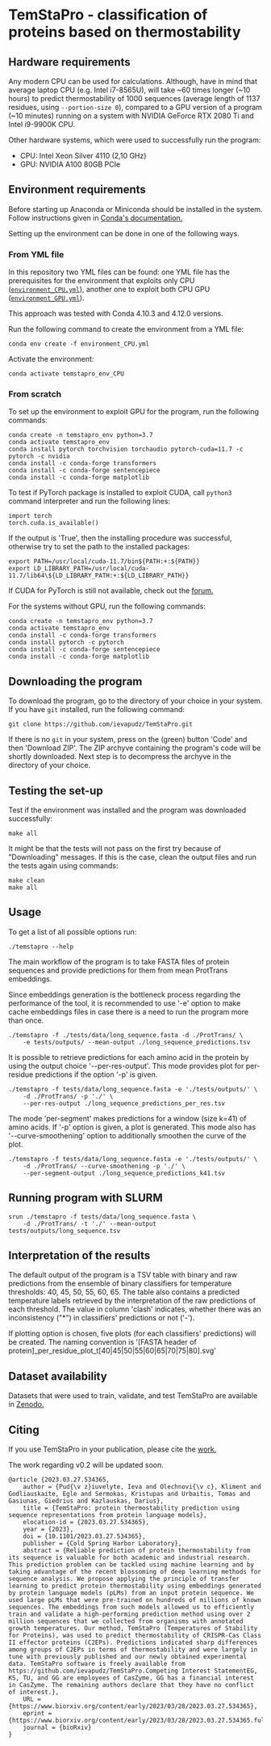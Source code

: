 # TemStaPro - classification of proteins based on thermostability

## Hardware requirements

Any modern CPU can be used for calculations. Although, have 
in mind that average laptop CPU (e.g. Intel i7-8565U), 
will take ~60 times longer (~10 hours) to predict thermostability of 1000 sequences (average length of 
1137 residues, using `--portion-size 0`), 
compared to a GPU 
version of a program (~10 minutes)
running on a system with NVIDIA GeForce RTX 2080 Ti 
and Intel i9-9900K CPU.

Other hardware systems, which were used to successfully run the program:

- CPU: Intel Xeon Silver 4110 (2,10 GHz)
- GPU: NVIDIA A100 80GB PCIe

## Environment requirements

Before starting up Anaconda or Miniconda should be installed
in the system. Follow instructions given in 
[Conda's documentation.](https://docs.conda.io/projects/conda/en/latest/user-guide/install/linux.html)

Setting up the environment can be done in one of the following ways.

### From YML file

In this repository two YML files can be found: one YML file
has the prerequisites for the environment that exploits only 
CPU ([`environment_CPU.yml`](./environment_CPU.yml)), another one to exploit both CPU 
GPU ([`environment_GPU.yml`](./environment_GPU.yml)).

This approach was tested with Conda 4.10.3 and 4.12.0 versions.

Run the following command to create the environment from a 
YML file:
```
conda env create -f environment_CPU.yml
```

Activate the environment:
```
conda activate temstapro_env_CPU
```

### From scratch

To set up the environment to exploit GPU for the program, run the following commands:
```
conda create -n temstapro_env python=3.7
conda activate temstapro_env
conda install pytorch torchvision torchaudio pytorch-cuda=11.7 -c pytorch -c nvidia
conda install -c conda-forge transformers
conda install -c conda-forge sentencepiece
conda install -c conda-forge matplotlib
```

To test if PyTorch package is installed to exploit CUDA,
call `python3` command interpreter and run the 
following lines:
```
import torch
torch.cuda.is_available()
```

If the output is 'True', then the installing procedure was successful,
otherwise try to set the path to the installed packages:
```
export PATH=/usr/local/cuda-11.7/bin${PATH:+:${PATH}}
export LD_LIBRARY_PATH=/usr/local/cuda-11.7/lib64\${LD_LIBRARY_PATH:+:${LD_LIBRARY_PATH}}
```

If CUDA for PyTorch is still not available, check out the [forum.](https://github.com/pytorch/pytorch/issues/30664)

For the systems without GPU, run the following commands:
```
conda create -n temstapro_env python=3.7
conda activate temstapro_env
conda install -c conda-forge transformers
conda install pytorch -c pytorch
conda install -c conda-forge sentencepiece
conda install -c conda-forge matplotlib
```

## Downloading the program

To download the program, go to the directory of your choice in your system.
If you have `git` installed, run the following command:

```
git clone https://github.com/ievapudz/TemStaPro.git
```

If there is no `git` in your system, press on the (green) button 'Code'
and then 'Download ZIP'. The ZIP archyve containing the program's code will be
shortly downloaded. Next step is to decompress the archyve in the directory of 
your choice.

## Testing the set-up

Test if the environment was installed and the program was downloaded 
successfully:
```
make all
```

It might be that the tests will not pass on the first
try because of "Downloading" messages. If this is 
the case, clean the output files
and run the tests again using commands:

```
make clean
make all
```

## Usage

To get a list of all possible options run:
```
./temstapro --help
```

The main workflow of the program is to take FASTA files of protein
sequences and provide predictions for them from mean ProtTrans embeddings. 

Since embeddings generation is the bottleneck process regarding 
the performance of the tool, it is recommended to use '-e' option 
to make cache embeddings files in case there is a need to run the 
program more than once.

```
./temstapro -f ./tests/data/long_sequence.fasta -d ./ProtTrans/ \
    -e tests/outputs/ --mean-output ./long_sequence_predictions.tsv
```

It is possible to retrieve predictions for each amino acid in the protein 
by using the output choice '--per-res-output'. This mode provides plot for per-residue
predictions if the option '-p' is given.

```
./temstapro -f tests/data/long_sequence.fasta -e './tests/outputs/' \
    -d ./ProtTrans/ -p './' \
    --per-res-output ./long_sequence_predictions_per_res.tsv
```

The mode 'per-segment' makes predictions for a window (size k=41) of 
amino acids. If '-p' option is given, a plot is generated. This mode also has 
'--curve-smoothening' option to additionally smoothen the curve of the plot.

```
./temstapro -f tests/data/long_sequence.fasta -e './tests/outputs/' \
    -d ./ProtTrans/ --curve-smoothening -p './' \
    --per-segment-output ./long_sequence_predictions_k41.tsv
```

## Running program with SLURM

```
srun ./temstapro -f tests/data/long_sequence.fasta \
    -d ./ProtTrans/ -t './' --mean-output tests/outputs/long_sequence.tsv
```

## Interpretation of the results

The default output of the program is a TSV table with binary and raw predictions
from the ensemble of binary classifiers for temperature thresholds: 
40, 45, 50, 55, 60, 65. The table also contains a predicted temperature labels
retrieved by the interpretation of the raw predictions of each threshold. 
The value in column 'clash' indicates, whether there was an inconsistency ("\*") in 
classifiers' predictions or not ('-').

If plotting option is chosen, five plots (for each classifiers' predictions) 
will be created. The naming convention is 
'[FASTA header of protein]\_per\_residue\_plot\_t[40|45|50|55|60|65|70|75|80].svg'

## Dataset availability

Datasets that were used to train, validate, and test TemStaPro are available in 
[Zenodo.](https://doi.org/10.5281/zenodo.7743637)

## Citing

If you use TemStaPro in your publication, please cite the [work.](https://doi.org/10.1101/2023.03.27.534365)

The work regarding v0.2 will be updated soon.

```
@article {2023.03.27.534365,
	author = {Pud{\v z}iuvelyte, Ieva and Olechnovi{\v c}, Kliment and Godliauskaite, Egle and Sermokas, Kristupas and Urbaitis, Tomas and Gasiunas, Giedrius and Kazlauskas, Darius},
	title = {TemStaPro: protein thermostability prediction using sequence representations from protein language models},
	elocation-id = {2023.03.27.534365},
	year = {2023},
	doi = {10.1101/2023.03.27.534365},
	publisher = {Cold Spring Harbor Laboratory},
	abstract = {Reliable prediction of protein thermostability from its sequence is valuable for both academic and industrial research. This prediction problem can be tackled using machine learning and by taking advantage of the recent blossoming of deep learning methods for sequence analysis. We propose applying the principle of transfer learning to predict protein thermostability using embeddings generated by protein language models (pLMs) from an input protein sequence. We used large pLMs that were pre-trained on hundreds of millions of known sequences. The embeddings from such models allowed us to efficiently train and validate a high-performing prediction method using over 2 million sequences that we collected from organisms with annotated growth temperatures. Our method, TemStaPro (Temperatures of Stability for Proteins), was used to predict thermostability of CRISPR-Cas Class II effector proteins (C2EPs). Predictions indicated sharp differences among groups of C2EPs in terms of thermostability and were largely in tune with previously published and our newly obtained experimental data. TemStaPro software is freely available from https://github.com/ievapudz/TemStaPro.Competing Interest StatementEG, KS, TU, and GG are employees of CasZyme, GG has a financial interest in CasZyme. The remaining authors declare that they have no conflict of interest.},
	URL = {https://www.biorxiv.org/content/early/2023/03/28/2023.03.27.534365},
	eprint = {https://www.biorxiv.org/content/early/2023/03/28/2023.03.27.534365.full.pdf},
	journal = {bioRxiv}
}
```
